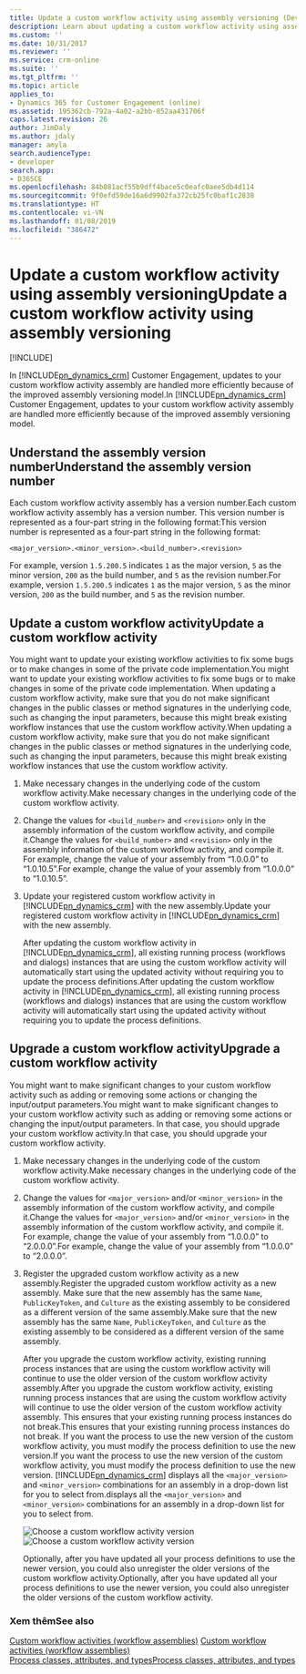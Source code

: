 ```yaml
---
title: Update a custom workflow activity using assembly versioning (Developer Guide for Dynamics 365 for Customer Engagement) | MicrosoftDocs
description: Learn about updating a custom workflow activity using assembly versioning.
ms.custom: ''
ms.date: 10/31/2017
ms.reviewer: ''
ms.service: crm-online
ms.suite: ''
ms.tgt_pltfrm: ''
ms.topic: article
applies_to:
- Dynamics 365 for Customer Engagement (online)
ms.assetid: 195362cb-792a-4a02-a2bb-852aa431706f
caps.latest.revision: 26
author: JimDaly
ms.author: jdaly
manager: amyla
search.audienceType:
- developer
search.app:
- D365CE
ms.openlocfilehash: 84b081acf55b9dff4bace5c0eafc0aee5db4d114
ms.sourcegitcommit: 9f0efd59de16a6d9902fa372cb25fc0baf1c2838
ms.translationtype: HT
ms.contentlocale: vi-VN
ms.lasthandoff: 01/08/2019
ms.locfileid: "386472"
---
```

# <a name="update-a-custom-workflow-activity-using-assembly-versioning"></a><span data-ttu-id="287a4-103">Update a custom workflow activity using assembly versioning</span><span class="sxs-lookup"><span data-stu-id="287a4-103">Update a custom workflow activity using assembly versioning</span></span>

[!INCLUDE[](../../includes/cc_applies_to_update_9_0_0.md)]

<span data-ttu-id="287a4-104">In [!INCLUDE[pn_dynamics_crm](../../includes/pn-dynamics-crm.md)] Customer Engagement, updates to your custom workflow activity assembly are handled more efficiently because of the improved assembly versioning model.</span><span class="sxs-lookup"><span data-stu-id="287a4-104">In [!INCLUDE[pn_dynamics_crm](../../includes/pn-dynamics-crm.md)] Customer Engagement, updates to your custom workflow activity assembly are handled more efficiently because of the improved assembly versioning model.</span></span>  
  
<a name="AssemblyVersioning"></a>   
## <a name="understand-the-assembly-version-number"></a><span data-ttu-id="287a4-105">Understand the assembly version number</span><span class="sxs-lookup"><span data-stu-id="287a4-105">Understand the assembly version number</span></span>  
 <span data-ttu-id="287a4-106">Each custom workflow activity assembly has a version number.</span><span class="sxs-lookup"><span data-stu-id="287a4-106">Each custom workflow activity assembly has a version number.</span></span> <span data-ttu-id="287a4-107">This version number is represented as a four-part string in the following format:</span><span class="sxs-lookup"><span data-stu-id="287a4-107">This version number is represented as a four-part string in the following format:</span></span>  
  
 `<major_version>.<minor_version>.<build_number>.<revision>`  
  
 <span data-ttu-id="287a4-108">For example, version `1.5.200.5` indicates `1` as the major version, `5` as the minor version, `200` as the build number, and `5` as the revision number.</span><span class="sxs-lookup"><span data-stu-id="287a4-108">For example, version `1.5.200.5` indicates `1` as the major version, `5` as the minor version, `200` as the build number, and `5` as the revision number.</span></span>  
  
<a name="UpdatingCustomActivity"></a>   
## <a name="update-a-custom-workflow-activity"></a><span data-ttu-id="287a4-109">Update a custom workflow activity</span><span class="sxs-lookup"><span data-stu-id="287a4-109">Update a custom workflow activity</span></span>  
 <span data-ttu-id="287a4-110">You might want to update your existing workflow activities to fix some bugs or to make changes in some of the private code implementation.</span><span class="sxs-lookup"><span data-stu-id="287a4-110">You might want to update your existing workflow activities to fix some bugs or to make changes in some of the private code implementation.</span></span> <span data-ttu-id="287a4-111">When updating a custom workflow activity, make sure that you do not make significant changes in the public classes or method signatures in the underlying code, such as changing the input parameters, because this might break existing workflow instances that use the custom workflow activity.</span><span class="sxs-lookup"><span data-stu-id="287a4-111">When updating a custom workflow activity, make sure that you do not make significant changes in the public classes or method signatures in the underlying code, such as changing the input parameters, because this might break existing workflow instances that use the custom workflow activity.</span></span>  
  
1. <span data-ttu-id="287a4-112">Make necessary changes in the underlying code of the custom workflow activity.</span><span class="sxs-lookup"><span data-stu-id="287a4-112">Make necessary changes in the underlying code of the custom workflow activity.</span></span>  
  
2. <span data-ttu-id="287a4-113">Change the values for `<build_number>` and `<revision>` only in the assembly information of the custom workflow activity, and compile it.</span><span class="sxs-lookup"><span data-stu-id="287a4-113">Change the values for `<build_number>` and `<revision>` only in the assembly information of the custom workflow activity, and compile it.</span></span> <span data-ttu-id="287a4-114">For example, change the value of your assembly from “1.0.0.0” to “1.0.10.5”.</span><span class="sxs-lookup"><span data-stu-id="287a4-114">For example, change the value of your assembly from “1.0.0.0” to “1.0.10.5”.</span></span>  
  
3. <span data-ttu-id="287a4-115">Update your registered custom workflow activity in [!INCLUDE[pn_dynamics_crm](../../includes/pn-dynamics-crm.md)] with the new assembly.</span><span class="sxs-lookup"><span data-stu-id="287a4-115">Update your registered custom workflow activity in [!INCLUDE[pn_dynamics_crm](../../includes/pn-dynamics-crm.md)] with the new assembly.</span></span>  
  
   <span data-ttu-id="287a4-116">After updating the custom workflow activity in [!INCLUDE[pn_dynamics_crm](../../includes/pn-dynamics-crm.md)], all existing running process (workflows and dialogs) instances that are using the custom workflow activity will automatically start using the updated activity without requiring you to update the process definitions.</span><span class="sxs-lookup"><span data-stu-id="287a4-116">After updating the custom workflow activity in [!INCLUDE[pn_dynamics_crm](../../includes/pn-dynamics-crm.md)], all existing running process (workflows and dialogs) instances that are using the custom workflow activity will automatically start using the updated activity without requiring you to update the process definitions.</span></span>  
  
<a name="UpgradingCustomActivity"></a>   
## <a name="upgrade-a-custom-workflow-activity"></a><span data-ttu-id="287a4-117">Upgrade a custom workflow activity</span><span class="sxs-lookup"><span data-stu-id="287a4-117">Upgrade a custom workflow activity</span></span>  
 <span data-ttu-id="287a4-118">You might want to make significant changes to your custom workflow activity such as adding or removing some actions or changing the input/output parameters.</span><span class="sxs-lookup"><span data-stu-id="287a4-118">You might want to make significant changes to your custom workflow activity such as adding or removing some actions or changing the input/output parameters.</span></span> <span data-ttu-id="287a4-119">In that case, you should upgrade your custom workflow activity.</span><span class="sxs-lookup"><span data-stu-id="287a4-119">In that case, you should upgrade your custom workflow activity.</span></span>  
  
1. <span data-ttu-id="287a4-120">Make necessary changes in the underlying code of the custom workflow activity.</span><span class="sxs-lookup"><span data-stu-id="287a4-120">Make necessary changes in the underlying code of the custom workflow activity.</span></span>  
  
2. <span data-ttu-id="287a4-121">Change the values for `<major_version>` and/or `<minor_version>` in the assembly information of the custom workflow activity, and compile it.</span><span class="sxs-lookup"><span data-stu-id="287a4-121">Change the values for `<major_version>` and/or `<minor_version>` in the assembly information of the custom workflow activity, and compile it.</span></span> <span data-ttu-id="287a4-122">For example, change the value of your assembly from “1.0.0.0” to “2.0.0.0”.</span><span class="sxs-lookup"><span data-stu-id="287a4-122">For example, change the value of your assembly from “1.0.0.0” to “2.0.0.0”.</span></span>  
  
3. <span data-ttu-id="287a4-123">Register the upgraded custom workflow activity as a new assembly.</span><span class="sxs-lookup"><span data-stu-id="287a4-123">Register the upgraded custom workflow activity as a new assembly.</span></span> <span data-ttu-id="287a4-124">Make sure that the new assembly has the same `Name`,  `PublicKeyToken`, and `Culture` as the existing assembly to be considered as a different version of the same assembly.</span><span class="sxs-lookup"><span data-stu-id="287a4-124">Make sure that the new assembly has the same `Name`,  `PublicKeyToken`, and `Culture` as the existing assembly to be considered as a different version of the same assembly.</span></span>  
  
   <span data-ttu-id="287a4-125">After you upgrade the custom workflow activity, existing running process instances that are using the custom workflow activity will continue to use the older version of the custom workflow activity assembly.</span><span class="sxs-lookup"><span data-stu-id="287a4-125">After you upgrade the custom workflow activity, existing running process instances that are using the custom workflow activity will continue to use the older version of the custom workflow activity assembly.</span></span> <span data-ttu-id="287a4-126">This ensures that your existing running process instances do not break.</span><span class="sxs-lookup"><span data-stu-id="287a4-126">This ensures that your existing running process instances do not break.</span></span> <span data-ttu-id="287a4-127">If you want the process to use the new version of the custom workflow activity, you must modify the process definition to use the new version.</span><span class="sxs-lookup"><span data-stu-id="287a4-127">If you want the process to use the new version of the custom workflow activity, you must modify the process definition to use the new version.</span></span> [!INCLUDE[pn_dynamics_crm](../../includes/pn-dynamics-crm.md)] <span data-ttu-id="287a4-128">displays all the `<major_version>` and `<minor_version>` combinations for an assembly in a drop-down list for you to select from.</span><span class="sxs-lookup"><span data-stu-id="287a4-128">displays all the `<major_version>` and `<minor_version>` combinations for an assembly in a drop-down list for you to select from.</span></span>  
  
   <span data-ttu-id="287a4-129">![Choose a custom workflow activity version](../media/process-custom-activity-versions.png "Choose a custom workflow activity version")</span><span class="sxs-lookup"><span data-stu-id="287a4-129">![Choose a custom workflow activity version](../media/process-custom-activity-versions.png "Choose a custom workflow activity version")</span></span>  
  
   <span data-ttu-id="287a4-130">Optionally, after you have updated all your process definitions to use the newer version, you could also unregister the older versions of the custom workflow activity.</span><span class="sxs-lookup"><span data-stu-id="287a4-130">Optionally, after you have updated all your process definitions to use the newer version, you could also unregister the older versions of the custom workflow activity.</span></span>  
  
### <a name="see-also"></a><span data-ttu-id="287a4-131">Xem thêm</span><span class="sxs-lookup"><span data-stu-id="287a4-131">See also</span></span>  
 <span data-ttu-id="287a4-132">[Custom workflow activities (workflow assemblies)](../custom-workflow-activities-workflow-assemblies.md) </span><span class="sxs-lookup"><span data-stu-id="287a4-132">[Custom workflow activities (workflow assemblies)](../custom-workflow-activities-workflow-assemblies.md) </span></span>  
 [<span data-ttu-id="287a4-133">Process classes, attributes, and types</span><span class="sxs-lookup"><span data-stu-id="287a4-133">Process classes, attributes, and types</span></span>](process-classes-attributes-and-types.md)
